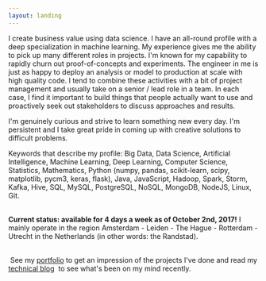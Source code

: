 ```yaml
---
layout: landing
---
```

I create business value using data science. I have an all-round profile with a deep specialization in machine learning. My experience gives me the ability to pick up many different roles in projects. I'm known for my capability to rapidly churn out proof-of-concepts and experiments. The engineer in me is just as happy to deploy an analysis or model to production at scale with high quality code. I tend to combine these activities with a bit of project management and usually take on a senior / lead role in a team. In each case, I find it important to build things that people actually want to use and proactively seek out stakeholders to discuss approaches and results. 

I'm genuinely curious and strive to learn something new every day. I'm persistent and I take great pride in coming up with creative solutions to difficult problems.

Keywords that describe my profile: Big Data, Data Science, Artificial Intelligence, Machine Learning, Deep Learning, Computer Science, Statistics, Mathematics, Python (numpy, pandas, scikit-learn, scipy, matplotlib, pycm3, keras, flask), Java, JavaScript, Hadoop, Spark, Storm, Kafka, Hive, SQL, MySQL, PostgreSQL, NoSQL, MongoDB, NodeJS, Linux, Git.

<br/>**Current status: available for 4 days a week as of October 2nd, 2017!** I mainly operate in the region Amsterdam - Leiden - The Hague - Rotterdam - Utrecht in the Netherlands (in other words: the Randstad).

<br/> See my [portfolio](/portfolio) to get an impression of the projects I've done and read my [technical blog](/blog)  to see what's been on my mind recently.  
